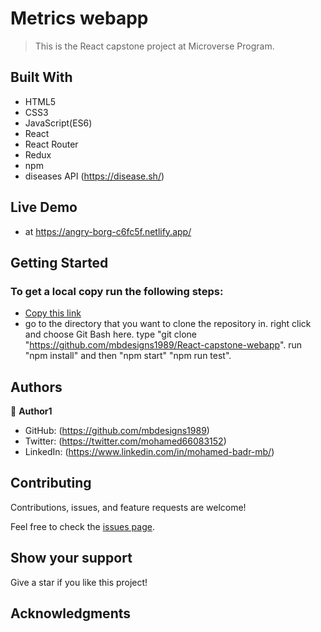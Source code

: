 # Metrics webapp
> This is the React capstone project at Microverse Program.
## Built With

- HTML5
- CSS3
- JavaScript(ES6)
- React
- React Router
- Redux
- npm
- diseases API  (https://disease.sh/)






## Live Demo
- at  https://angry-borg-c6fc5f.netlify.app/

## Getting Started

### To get a local copy run the following steps:

- [Copy this link](https://github.com/mbdesigns1989/React-capstone-webapp)
- go to the directory that you want to clone the repository in.
right click and choose Git Bash here.
type "git clone "https://github.com/mbdesigns1989/React-capstone-webapp".
run "npm install" and then "npm start"  "npm run test".

## Authors

👤 **Author1**

- GitHub: (https://github.com/mbdesigns1989)
- Twitter: (https://twitter.com/mohamed66083152)
- LinkedIn: (https://www.linkedin.com/in/mohamed-badr-mb/)

##  Contributing

Contributions, issues, and feature requests are welcome!

Feel free to check the [issues page](../../issues/).

## Show your support

Give a star if you like this project!

## Acknowledgments


